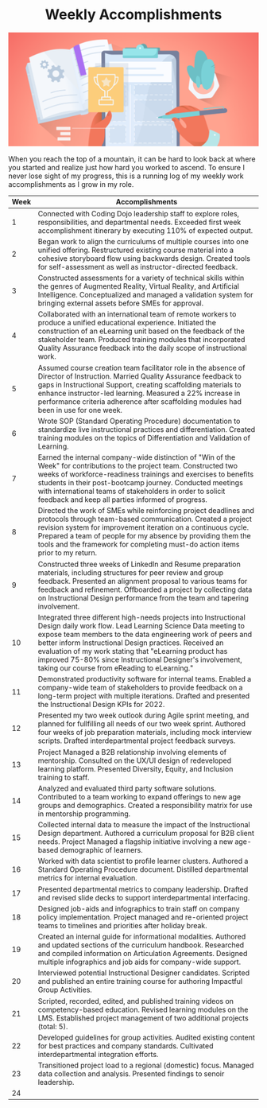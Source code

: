 <h1 align="center">
Weekly Accomplishments
  </h1>
  
![alt text](https://github.com/EmilyMabie/WeeklyAccomplishments/blob/main/Screen%20Shot%202021-10-27%20at%209.02.55%20AM.png)

When you reach the top of a mountain, it can be hard to look back at where you started and realize just how hard you worked to ascend. To ensure I never lose sight of my progress, this is a running log of my weekly work accomplishments as I grow in my role.


Week | Accomplishments
------------ | -------------
1 | Connected with Coding Dojo leadership staff to explore roles, responsibilities, and departmental needs. Exceeded first week accomplishment itinerary by executing 110% of expected output.
2 | Began work to align the curriculums of multiple courses into one unified offering. Restructured existing course material into a cohesive storyboard flow using backwards design. Created tools for self-assessment as well as instructor-directed feedback.
3 | Constructed assessments for a variety of technical skills within the genres of Augmented Reality, Virtual Reality, and Artificial Intelligence. Conceptualized and managed a validation system for bringing external assets before SMEs for approval.
4 | Collaborated with an international team of remote workers to produce a unified educational experience. Initiated the construction of an eLearning unit based on the feedback of the stakeholder team. Produced training modules that incorporated Quality Assurance feedback into the daily scope of instructional work.
5 | Assumed course creation team facilitator role in the absence of Director of Instruction. Married Quality Assurance feedback to gaps in Instructional Support, creating scaffolding materials to enhance instructor-led learning. Measured a 22% increase in performance criteria adherence after scaffolding modules had been in use for one week.
6 | Wrote SOP (Standard Operating Procedure) documentation to standardize live instructional practices and differentiation. Created training modules on the topics of Differentiation and Validation of Learning.
7 | Earned the internal company-wide distinction of "Win of the Week" for contributions to the project team. Constructed two weeks of workforce-readiness trainings and exercises to benefits students in their post-bootcamp journey. Conducted meetings with international teams of stakeholders in order to solicit feedback and keep all parties informed of progress.
8 | Directed the work of SMEs while reinforcing project deadlines and protocols through team-based communication. Created a project revision system for improvement iteration on a continuous cycle. Prepared a team of people for my absence by providing them the tools and the framework for completing must-do action items prior to my return.
9 | Constructed three weeks of LinkedIn and Resume preparation materials, including structures for peer review and group feedback. Presented an alignment proposal to various teams for feedback and refinement. Offboarded a project by collecting data on Instructional Design performance from the team and tapering involvement.
10 | Integrated three different high-needs projects into Instructional Design daily work flow. Lead Learning Science Data meeting to expose team members to the data engineering work of peers and better inform Instructional Design practices. Received an evaluation of my work stating that "eLearning product has improved 75-80% since Instructional Designer's involvement, taking our course from eReading to eLearning."
11 | Demonstrated productivity software for internal teams. Enabled a company-wide team of stakeholders to provide feedback on a long-term project with multiple iterations. Drafted and presented the Instructional Design KPIs for 2022.
12 | Presented my two week outlook during Agile sprint meeting, and planned for fullfilling all needs of our two week sprint. Authored four weeks of job preparation materials, including mock interview scripts. Drafted interdepartmental project feedback surveys.
13 | Project Managed a B2B relationship involving elements of mentorship. Consulted on the UX/UI design of redeveloped learning platform. Presented Diversity, Equity, and Inclusion training to staff.
14 | Analyzed and evaluated third party software solutions. Contributed to a team working to expand offerings to new age groups and demographics. Created a responsibility matrix for use in mentorship programming.
15 | Collected internal data to measure the impact of the Instructional Design department. Authored a curriculum proposal for B2B client needs. Project Managed a flagship initiative involving a new age-based demographic of learners.
16 | Worked with data scientist to profile learner clusters. Authored a Standard Operating Procedure document. Distilled departmental metrics for internal evaluation.
17 | Presented departmental metrics to company leadership. Drafted and revised slide decks to support interdepartmental interfacing. 
18 | Designed job-aids and infographics to train staff on company policy implementation. Project managed and re-oriented project teams to timelines and priorities after holiday break.
19 | Created an internal guide for informational modalities. Authored and updated sections of the curriculum handbook. Researched and compiled information on Articulation Agreements. Designed multiple infographics and job aids for company-wide support.
20 | Interviewed potential Instructional Designer candidates. Scripted and published an entire training course for authoring Impactful Group Activities.
21 | Scripted, recorded, edited, and published training videos on competency-based education. Revised learning modules on the LMS. Established project management of two additional projects (total: 5).
22 | Developed guidelines for group activities. Audited existing content for best practices and company standards. Cultivated interdepartmental integration efforts.
23 | Transitioned project load to a regional (domestic) focus. Managed data collection and analysis. Presented findings to senoir leadership.
24 | 
